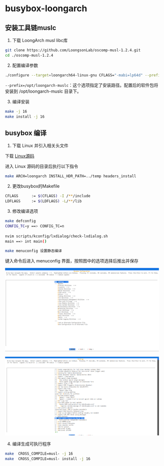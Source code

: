 # busybox-loongarch

## 安装工具链muslc

1. 下载 LoongArch musl libc库

```sh
git clone https://github.com/LoongsonLab/oscomp-musl-1.2.4.git
cd ./oscomp-musl-1.2.4
```

2. 配置编译参数

```sh
./configure --target=loongarch64-linux-gnu CFLAGS="-mabi=lp64d" --prefix=/opt/loongarch-muslc
```

`--prefix=/opt/loongarch-muslc`：这个选项指定了安装路径。配置后的软件包将安装到 /opt/loongarch-muslc 目录下。

3. 编译安装

```sh
make -j 16
make install -j 16
```

## busybox 编译

1. 下载 Linux 并引入相关头文件

下载 [Linux源码](https://mirrors.edge.kernel.org/pub/linux/kernel/)

进入 Linux 源码的目录后执行以下指令

```sh
make ARCH=loongarch INSTALL_HDR_PATH=../temp headers_install
```

2. 更改busybox的Makefile

```sh
CFLAGS		:= $(CFLAGS) -I /**/include
LDFLAGS		:= $(LDFLAGS) -L/**/lib
```

3. 修改编译选项

```sh
make defconfig
CONFIG_TC=y ==> CONFIG_TC=n

nvim scripts/kconfig/lxdialog/check-lxdialog.sh
main ==> int main()
```

```sh
make menuconfig 设置静态编译
```

键入命令后进入 menuconfig 界面，按照图中的选项选择后推出并保存

![Alt text](./img/2024-07-29_20-25.png)

![Alt text](./img/2024-07-29_20-25_1.png)

4. 编译生成可执行程序

```sh
make  CROSS_COMPILE=musl- -j 16
make  CROSS_COMPILE=musl- install -j 16
```
